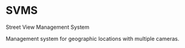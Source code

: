 # SVMS
Street View Management System

Management system for geographic locations with multiple cameras.
